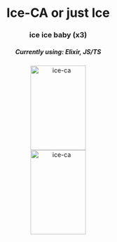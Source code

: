 <h1 align="center">Ice-CA or just Ice</h1>
<h3 align="center">ice ice baby (x3)</h3>

<h5 align="center">Currently using: Elixir, JS/TS</h5>

<a href="https://github.com/Ice-CA/" align="center">
<p align="center"><img align="center" src="https://github-readme-stats.vercel.app/api/top-langs?username=Ice-CA&langs_count=10&exclude_repo=friday-night-faxxin&show_icons=true&layout=compact&bg_color=1f1d2e&text_color=FAF4ED&icon_color=C3A6E6&title_color=9CCFD8" alt="ice-ca" height="192px" width="50%"/>
<img align="center" src="https://github-readme-stats.vercel.app/api?username=Ice-CA&show_icons=true&locale=en&layout=compact&bg_color=1f1d2e&text_color=FAF4ED&icon_color=C3A6E6&title_color=9CCFD8" alt="ice-ca" height="192px" width="50%"/>
</p>
</a>
